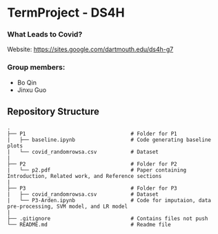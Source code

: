 # TermProject - DS4H

### What Leads to Covid?

Website: https://sites.google.com/dartmouth.edu/ds4h-g7

### Group members:

- Bo Qin
- Jinxu Guo

## Repository Structure

```
.
├── P1                                  # Folder for P1
|   ├── baseline.ipynb                  # Code generating baseline plots
|   └── covid_randomrowsa.csv           # Dataset
|
├── P2                                  # Folder for P2
|   └── p2.pdf                          # Paper containing Introduction, Related work, and Reference sections
|
├── P3                                  # Folder for P3
|   ├── covid_randomrowsa.csv           # Dataset
|   └── P3-Arden.ipynb                  # Code for imputaion, data pre-processing, SVM model, and LR model
|
├── .gitignore                          # Contains files not push
└── README.md                           # Readme file
```
